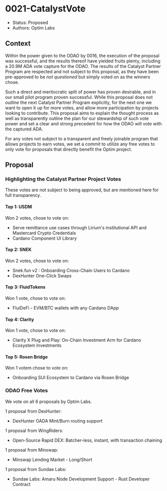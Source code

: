 # 0021-CatalystVote

- Status: Proposed
- Authors: Optim Labs

## Context

Within the power given to the ODAO by 0016, the execution of the proposal was successful, and the results thereof have yielded fruits plenty, including a 20.9M ADA vote capture for the ODAO.
The results of the Catalyst Partner Program are respected and not subject to this proposal, as they have been pre-approved to be *not questioned* but simply voted on as the winners chose. 

Such a direct and meritocratic split of power has proven desirable, and in our small pilot program proven successful. 
While this proposal does not *outline* the next Catalyst Partner Program explicitly, for the next one we want to open it up for more votes, and allow more participation by projects looking to contribute.
This proposal aims to explain the thought process as well as transparently outline the plan for our stewardship of such vote power and set a clear and strong precedent for how the ODAO will vote with the captured ADA.

For any votes not subject to a transparent and freely joinable program that allows projects to earn votes, we set a commit to utilize any free votes to only vote for proposals that directly benefit the Optim project. 

## Proposal

### Highlighting the Catalyst Partner Project Votes

These votes are not subject to being approved, but are mentioned here for full transparency. 

#### Top 1: USDM

Won 2 votes, chose to vote on:
- Serve remittance use cases through Lirium's institutional API and Mastercard Crypto Credentials
- Cardano Component UI Library

#### Top 2: SNEK

Won 2 votes, chose to vote on: 
- Snek.fun v2 : Onboarding Cross-Chain Users to Cardano
- DexHunter One-Click Swaps

#### Top 3: FluidTokens

Won 1 vote, chose to vote on:
- FluiDeFi - EVM/BTC wallets with any Cardano DApp

#### Top 4: Clarity

Won 1 vote, chose to vote on:
- Clarity X Plug and Play: On-Chain Investment Arm for Cardano Ecosystem Investments

#### Top 5: Rosen Bridge

Won 1 votem chose to vote on:
- Onboarding SUI Ecosystem to Cardano via Rosen Bridge

### ODAO Free Votes

We vote on all 6 proposals by Optim Labs.

1 proposal from DexHunter:
- DexHunter OADA Mint/Burn routing support

1 proposal from WingRiders: 
- Open-Source Rapid DEX: Batcher-less, instant, with transaction chaining

1 proposal from Minswap:
- Minswap Lending Market - Long/Short

1 proposal from Sundae Labs:
- Sundae Labs: Amaru Node Development Support - Rust Developer Contract
